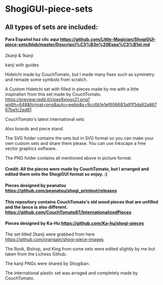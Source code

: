 # ShogiGUI-piece-sets
## All types of sets are included:

#### Para Español haz clic aquí https://github.com/Little-Magician/ShogiGUI-piece-sets/blob/master/Descripci%C3%B3n%20Espa%C3%B1ol.md

2kanji & 1kanji

kanji with guides

Hidetchi made by CouchTomato, but I made many fixes such as symmetry and remade some symbols from scratch.

A Custom Hidetchi set with filled in pieces made by me with a little inspiration from this set made by CouchTomato.
https://preview.redd.it/rjpex8xjogx21.png?width=648&format=png&auto=webp&s=9cc6b1e1ef606683a91f5da92a86767be1c2ed81

CouchTomato's latest international sets

Also boards and piece stand.

The SVG folder contains the sets but in SVG format so you can make your own custom sets and share them please. You can use Inkscape a free vector graphics software.

The PNG folder contains all mentioned above in picture format.

#### Credit: All the pieces were made by CouchTomato, but I arranged and edited them onto the ShogiGUI format so enjoy. :)

#### Pieces designed by peanatsu https://github.com/peanatsu/shogi_printout/releases

#### This repository contains CouchTomato's old wood pieces that are unfilled and the lance is also different. https://github.com/CouchTomato87/InternationalizedPieces

#### Pieces designed by Ka-Hu https://github.com/Ka-hu/shogi-pieces

The set titled 2kanji were grabbed from here https://github.com/orangain/shogi-piece-images 

The Rook, Bishop, and King from some sets were edited slightly by me but taken from the Lichess Github.

The kanji PNGs were shared by Shogiban.

The international plastic set was arraged and completely made by CouchTomato.
